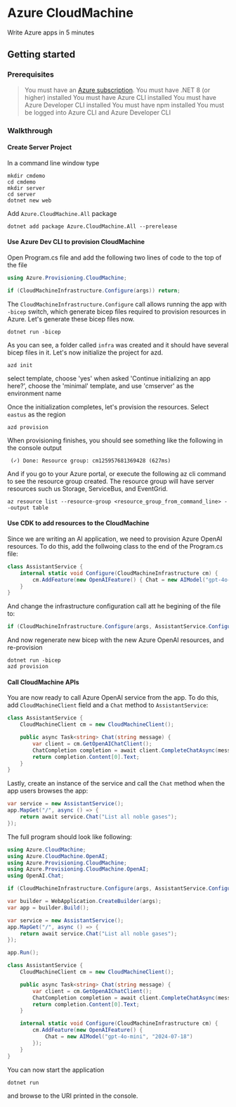 # Azure CloudMachine

Write Azure apps in 5 minutes

## Getting started

### Prerequisites

> You must have an [Azure subscription](https://azure.microsoft.com/free/dotnet/).
> You must have .NET 8 (or higher) installed
> You must have Azure CLI installed
> You must have Azure Developer CLI installed
> You must have npm installed
> You must be logged into Azure CLI and Azure Developer CLI

### Walkthrough

#### Create Server Project

In a command line window type
```dotnetcli
mkdir cmdemo
cd cmdemo
mkdir server
cd server
dotnet new web
```

Add `Azure.CloudMachine.All` package
```dotnetcli
dotnet add package Azure.CloudMachine.All --prerelease
```
#### Use Azure Dev CLI to provision CloudMachine

Open Program.cs file and add the following two lines of code to the top of the file
```csharp
using Azure.Provisioning.CloudMachine;

if (CloudMachineInfrastructure.Configure(args)) return;
```
The `CloudMachineInfrastructure.Configure` call allows running the app with `-bicep` switch, which generate bicep files required to provision resources in Azure. Let's generate these bicep files now. 
```dotnetcli
dotnet run -bicep
```
As you can see, a folder called `infra` was created and it should have several bicep files in it. Let's now initialize the project for azd.
```dotnetcli
azd init
```
select template, choose 'yes' when asked 'Continue initializing an app here?', choose the 'minimal' template, and use 'cmserver' as the environment name

Once the initialization completes, let's provision the resources. Select `eastus` as the region
```dotnetcli
azd provision
```
When provisioning finishes, you should see something like the following in the console output
```dotnetcli
 (✓) Done: Resource group: cm125957681369428 (627ms)
```
And if you go to your Azure portal, or execute the following az cli command to see the resource group created. The resource group will have server resources such us Storage, ServiceBus, and EventGrid. 
```dotnetcli
az resource list --resource-group <resource_group_from_command_line> --output table
```

#### Use CDK to add resources to the CloudMachine

Since we are writing an AI application, we need to provision Azure OpenAI resources. To do this, add the follwoing class to the end of the Program.cs file:
```csharp
class AssistantService {
    internal static void Configure(CloudMachineInfrastructure cm) {
        cm.AddFeature(new OpenAIFeature() { Chat = new AIModel("gpt-4o-mini", "2024-07-18") });
    }
}
```
And change the infrastructure configuration call att he begining of the file to:
```csharp
if (CloudMachineInfrastructure.Configure(args, AssistantService.Configure)) return;
```
And now regenerate new bicep with the new Azure OpenAI resources, and re-provision
```dotnetcli
dotnet run -bicep
azd provision
```

#### Call CloudMachine APIs

You are now ready to call Azure OpenAI service from the app. To do this, add `CloudMachineClient` field and a `Chat` method to `AssistantService`:
```csharp
class AssistantService {
    CloudMachineClient cm = new CloudMachineClient();

    public async Task<string> Chat(string message) {
        var client = cm.GetOpenAIChatClient();
        ChatCompletion completion = await client.CompleteChatAsync(message);
        return completion.Content[0].Text;
    } 
}
```
Lastly, create an instance of the service and call the `Chat` method when the app users browses the app:
```csharp
var service = new AssistantService();
app.MapGet("/", async () => {
    return await service.Chat("List all noble gases");
});
```
The full program should look like following:
```csharp
using Azure.CloudMachine;
using Azure.CloudMachine.OpenAI;
using Azure.Provisioning.CloudMachine;
using Azure.Provisioning.CloudMachine.OpenAI;
using OpenAI.Chat;

if (CloudMachineInfrastructure.Configure(args, AssistantService.Configure)) return;

var builder = WebApplication.CreateBuilder(args);
var app = builder.Build();

var service = new AssistantService();
app.MapGet("/", async () => {
    return await service.Chat("List all noble gases");
});

app.Run();

class AssistantService {
    CloudMachineClient cm = new CloudMachineClient();

    public async Task<string> Chat(string message) {
        var client = cm.GetOpenAIChatClient();
        ChatCompletion completion = await client.CompleteChatAsync(message);
        return completion.Content[0].Text;
    } 

    internal static void Configure(CloudMachineInfrastructure cm) {
        cm.AddFeature(new OpenAIFeature() {
            Chat = new AIModel("gpt-4o-mini", "2024-07-18")
        });
    }
}
```
You can now start the application
```dotnetcli
dotnet run
```
and browse to the URI printed in the console.
